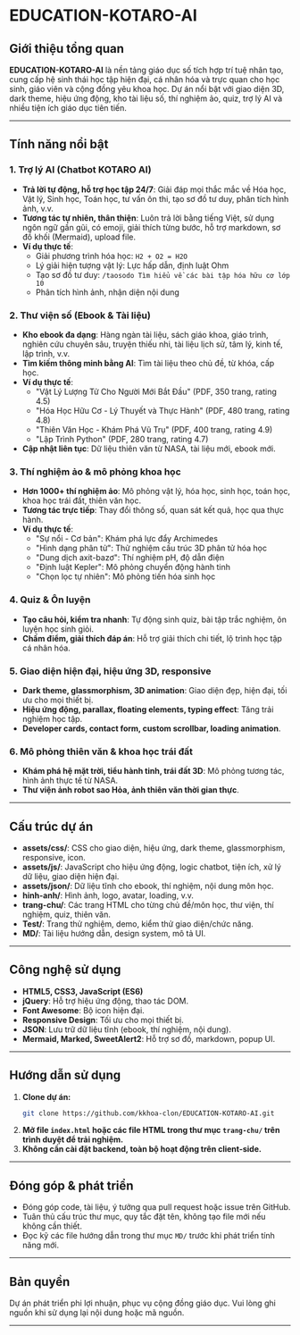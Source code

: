 # EDUCATION-KOTARO-AI

## Giới thiệu tổng quan

**EDUCATION-KOTARO-AI** là nền tảng giáo dục số tích hợp trí tuệ nhân tạo, cung cấp hệ sinh thái học tập hiện đại, cá nhân hóa và trực quan cho học sinh, giáo viên và cộng đồng yêu khoa học. Dự án nổi bật với giao diện 3D, dark theme, hiệu ứng động, kho tài liệu số, thí nghiệm ảo, quiz, trợ lý AI và nhiều tiện ích giáo dục tiên tiến.

---

## Tính năng nổi bật

### 1. Trợ lý AI (Chatbot KOTARO AI)
- **Trả lời tự động, hỗ trợ học tập 24/7**: Giải đáp mọi thắc mắc về Hóa học, Vật lý, Sinh học, Toán học, tư vấn ôn thi, tạo sơ đồ tư duy, phân tích hình ảnh, v.v.
- **Tương tác tự nhiên, thân thiện**: Luôn trả lời bằng tiếng Việt, sử dụng ngôn ngữ gần gũi, có emoji, giải thích từng bước, hỗ trợ markdown, sơ đồ khối (Mermaid), upload file.
- **Ví dụ thực tế**:
  - Giải phương trình hóa học: `H2 + O2 = H2O`
  - Lý giải hiện tượng vật lý: Lực hấp dẫn, định luật Ohm
  - Tạo sơ đồ tư duy: `/taosodo Tìm hiểu về các bài tập hóa hữu cơ lớp 10`
  - Phân tích hình ảnh, nhận diện nội dung

### 2. Thư viện số (Ebook & Tài liệu)
- **Kho ebook đa dạng**: Hàng ngàn tài liệu, sách giáo khoa, giáo trình, nghiên cứu chuyên sâu, truyện thiếu nhi, tài liệu lịch sử, tâm lý, kinh tế, lập trình, v.v.
- **Tìm kiếm thông minh bằng AI**: Tìm tài liệu theo chủ đề, từ khóa, cấp học.
- **Ví dụ thực tế**:
  - "Vật Lý Lượng Tử Cho Người Mới Bắt Đầu" (PDF, 350 trang, rating 4.5)
  - "Hóa Học Hữu Cơ - Lý Thuyết và Thực Hành" (PDF, 480 trang, rating 4.8)
  - "Thiên Văn Học - Khám Phá Vũ Trụ" (PDF, 400 trang, rating 4.9)
  - "Lập Trình Python" (PDF, 280 trang, rating 4.7)
- **Cập nhật liên tục**: Dữ liệu thiên văn từ NASA, tài liệu mới, ebook mới.

### 3. Thí nghiệm ảo & mô phỏng khoa học
- **Hơn 1000+ thí nghiệm ảo**: Mô phỏng vật lý, hóa học, sinh học, toán học, khoa học trái đất, thiên văn học.
- **Tương tác trực tiếp**: Thay đổi thông số, quan sát kết quả, học qua thực hành.
- **Ví dụ thực tế**:
  - "Sự nổi - Cơ bản": Khám phá lực đẩy Archimedes
  - "Hình dạng phân tử": Thử nghiệm cấu trúc 3D phân tử hóa học
  - "Dung dịch axit-bazơ": Thí nghiệm pH, độ dẫn điện
  - "Định luật Kepler": Mô phỏng chuyển động hành tinh
  - "Chọn lọc tự nhiên": Mô phỏng tiến hóa sinh học

### 4. Quiz & Ôn luyện
- **Tạo câu hỏi, kiểm tra nhanh**: Tự động sinh quiz, bài tập trắc nghiệm, ôn luyện học sinh giỏi.
- **Chấm điểm, giải thích đáp án**: Hỗ trợ giải thích chi tiết, lộ trình học tập cá nhân hóa.

### 5. Giao diện hiện đại, hiệu ứng 3D, responsive
- **Dark theme, glassmorphism, 3D animation**: Giao diện đẹp, hiện đại, tối ưu cho mọi thiết bị.
- **Hiệu ứng động, parallax, floating elements, typing effect**: Tăng trải nghiệm học tập.
- **Developer cards, contact form, custom scrollbar, loading animation**.

### 6. Mô phỏng thiên văn & khoa học trái đất
- **Khám phá hệ mặt trời, tiểu hành tinh, trái đất 3D**: Mô phỏng tương tác, hình ảnh thực tế từ NASA.
- **Thư viện ảnh robot sao Hỏa, ảnh thiên văn thời gian thực**.

---

## Cấu trúc dự án

- **assets/css/**: CSS cho giao diện, hiệu ứng, dark theme, glassmorphism, responsive, icon.
- **assets/js/**: JavaScript cho hiệu ứng động, logic chatbot, tiện ích, xử lý dữ liệu, giao diện hiện đại.
- **assets/json/**: Dữ liệu tĩnh cho ebook, thí nghiệm, nội dung môn học.
- **hinh-anh/**: Hình ảnh, logo, avatar, loading, v.v.
- **trang-chu/**: Các trang HTML cho từng chủ đề/môn học, thư viện, thí nghiệm, quiz, thiên văn.
- **Test/**: Trang thử nghiệm, demo, kiểm thử giao diện/chức năng.
- **MD/**: Tài liệu hướng dẫn, design system, mô tả UI.

---

## Công nghệ sử dụng

- **HTML5, CSS3, JavaScript (ES6)**
- **jQuery**: Hỗ trợ hiệu ứng động, thao tác DOM.
- **Font Awesome**: Bộ icon hiện đại.
- **Responsive Design**: Tối ưu cho mọi thiết bị.
- **JSON**: Lưu trữ dữ liệu tĩnh (ebook, thí nghiệm, nội dung).
- **Mermaid, Marked, SweetAlert2**: Hỗ trợ sơ đồ, markdown, popup UI.

---

## Hướng dẫn sử dụng

1. **Clone dự án:**
   ```bash
   git clone https://github.com/kkhoa-clon/EDUCATION-KOTARO-AI.git
   ```
2. **Mở file `index.html` hoặc các file HTML trong thư mục `trang-chu/` trên trình duyệt để trải nghiệm.**
3. **Không cần cài đặt backend, toàn bộ hoạt động trên client-side.**

---

## Đóng góp & phát triển

- Đóng góp code, tài liệu, ý tưởng qua pull request hoặc issue trên GitHub.
- Tuân thủ cấu trúc thư mục, quy tắc đặt tên, không tạo file mới nếu không cần thiết.
- Đọc kỹ các file hướng dẫn trong thư mục `MD/` trước khi phát triển tính năng mới.

---

## Bản quyền

Dự án phát triển phi lợi nhuận, phục vụ cộng đồng giáo dục. Vui lòng ghi nguồn khi sử dụng lại nội dung hoặc mã nguồn.

---

